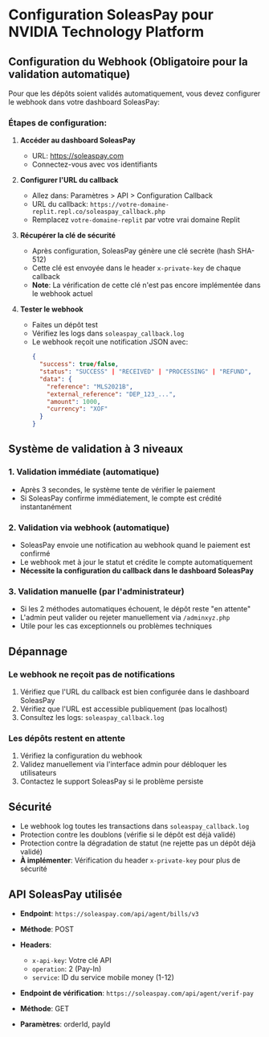 # Configuration SoleasPay pour NVIDIA Technology Platform

## Configuration du Webhook (Obligatoire pour la validation automatique)

Pour que les dépôts soient validés automatiquement, vous devez configurer le webhook dans votre dashboard SoleasPay:

### Étapes de configuration:

1. **Accéder au dashboard SoleasPay**
   - URL: https://soleaspay.com
   - Connectez-vous avec vos identifiants

2. **Configurer l'URL du callback**
   - Allez dans: Paramètres > API > Configuration Callback
   - URL du callback: `https://votre-domaine-replit.repl.co/soleaspay_callback.php`
   - Remplacez `votre-domaine-replit` par votre vrai domaine Replit

3. **Récupérer la clé de sécurité**
   - Après configuration, SoleasPay génère une clé secrète (hash SHA-512)
   - Cette clé est envoyée dans le header `x-private-key` de chaque callback
   - **Note**: La vérification de cette clé n'est pas encore implémentée dans le webhook actuel

4. **Tester le webhook**
   - Faites un dépôt test
   - Vérifiez les logs dans `soleaspay_callback.log`
   - Le webhook reçoit une notification JSON avec:
     ```json
     {
       "success": true/false,
       "status": "SUCCESS" | "RECEIVED" | "PROCESSING" | "REFUND",
       "data": {
         "reference": "MLS2021B",
         "external_reference": "DEP_123_...",
         "amount": 1000,
         "currency": "XOF"
       }
     }
     ```

## Système de validation à 3 niveaux

### 1. Validation immédiate (automatique)
- Après 3 secondes, le système tente de vérifier le paiement
- Si SoleasPay confirme immédiatement, le compte est crédité instantanément

### 2. Validation via webhook (automatique)
- SoleasPay envoie une notification au webhook quand le paiement est confirmé
- Le webhook met à jour le statut et crédite le compte automatiquement
- **Nécessite la configuration du callback dans le dashboard SoleasPay**

### 3. Validation manuelle (par l'administrateur)
- Si les 2 méthodes automatiques échouent, le dépôt reste "en attente"
- L'admin peut valider ou rejeter manuellement via `/adminxyz.php`
- Utile pour les cas exceptionnels ou problèmes techniques

## Dépannage

### Le webhook ne reçoit pas de notifications
1. Vérifiez que l'URL du callback est bien configurée dans le dashboard SoleasPay
2. Vérifiez que l'URL est accessible publiquement (pas localhost)
3. Consultez les logs: `soleaspay_callback.log`

### Les dépôts restent en attente
1. Vérifiez la configuration du webhook
2. Validez manuellement via l'interface admin pour débloquer les utilisateurs
3. Contactez le support SoleasPay si le problème persiste

## Sécurité

- Le webhook log toutes les transactions dans `soleaspay_callback.log`
- Protection contre les doublons (vérifie si le dépôt est déjà validé)
- Protection contre la dégradation de statut (ne rejette pas un dépôt déjà validé)
- **À implémenter**: Vérification du header `x-private-key` pour plus de sécurité

## API SoleasPay utilisée

- **Endpoint**: `https://soleaspay.com/api/agent/bills/v3`
- **Méthode**: POST
- **Headers**:
  - `x-api-key`: Votre clé API
  - `operation`: 2 (Pay-In)
  - `service`: ID du service mobile money (1-12)

- **Endpoint de vérification**: `https://soleaspay.com/api/agent/verif-pay`
- **Méthode**: GET
- **Paramètres**: orderId, payId
